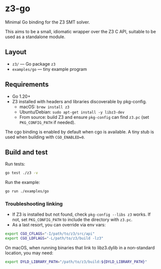 # z3-go

Minimal Go binding for the Z3 SMT solver.

This aims to be a small, idiomatic wrapper over the Z3 C API, suitable to be used as a standalone module.

## Layout
- `z3/` — Go package `z3`
- `examples/go` — tiny example program

## Requirements
- Go 1.20+
- Z3 installed with headers and libraries discoverable by pkg-config.
  - macOS: `brew install z3`
  - Ubuntu/Debian: `sudo apt-get install -y libz3-dev`
  - From source: build Z3 and ensure `pkg-config` can find `z3.pc` (set `PKG_CONFIG_PATH` if needed).

The cgo binding is enabled by default when cgo is available. A tiny stub is used when building with `CGO_ENABLED=0`.

## Build and test

Run tests:

```bash
go test ./z3 -v
```

Run the example:

```bash
go run ./examples/go
```

### Troubleshooting linking
- If Z3 is installed but not found, check `pkg-config --libs z3` works. If not, set `PKG_CONFIG_PATH` to include the directory with `z3.pc`.
- As a last resort, you can override via env vars:

```bash
export CGO_CFLAGS="-I/path/to/z3/src/api"
export CGO_LDFLAGS="-L/path/to/z3/build -lz3"
```

On macOS, when running binaries that link to libz3.dylib in a non-standard location, you may need:

```bash
export DYLD_LIBRARY_PATH="/path/to/z3/build:${DYLD_LIBRARY_PATH}"
```

